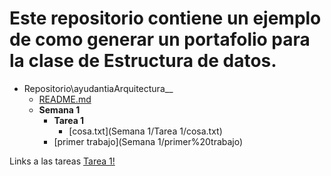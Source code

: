 <h1>Este repositorio contiene un ejemplo de como generar un portafolio para la clase de Estructura de datos.</h1> 

- Repositorio\\ayudantiaArquitectura__
   - [README.md](README.md)
   - __Semana 1__
     - __Tarea 1__
       - [cosa.txt](Semana 1/Tarea 1/cosa.txt)
     - [primer trabajo](Semana 1/primer%20trabajo)
     
Links a las tareas 
[Tarea 1!](https://github.com/cvidalse/ayudantiaArquitectura/blob/master/Semana%201/Tarea%201/cosa.txt)
     
     
     
     
     
     
     
     
     
     
     
     
     

